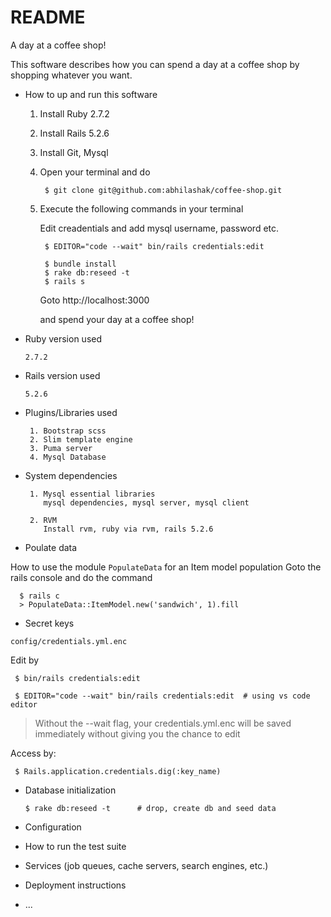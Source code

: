 # README

A day at a coffee shop!

This software describes how you can spend a day at a coffee shop by shopping
whatever you want.

* How to up and run this software

    1. Install Ruby 2.7.2
    2. Install Rails 5.2.6
    3. Install Git, Mysql
    4. Open your terminal and do 

            $ git clone git@github.com:abhilashak/coffee-shop.git

    5. Execute the following commands in your terminal
       
       Edit creadentials and add mysql username, password etc.
         
            $ EDITOR="code --wait" bin/rails credentials:edit

            $ bundle install
            $ rake db:reseed -t
            $ rails s

       Goto http://localhost:3000

       and spend your day at a coffee shop!

* Ruby version used

      2.7.2

* Rails version used

      5.2.6

* Plugins/Libraries used

       1. Bootstrap scss
       2. Slim template engine
       3. Puma server
       4. Mysql Database

* System dependencies

       1. Mysql essential libraries
          mysql dependencies, mysql server, mysql client

       2. RVM
          Install rvm, ruby via rvm, rails 5.2.6

* Poulate data

How to use the module `PopulateData` for an Item model population
Goto the rails console and do the command

      $ rails c
      > PopulateData::ItemModel.new('sandwich', 1).fill

* Secret keys

`config/credentials.yml.enc`

Edit by

     $ bin/rails credentials:edit

     $ EDITOR="code --wait" bin/rails credentials:edit  # using vs code editor

> Without the --wait flag, your credentials.yml.enc will be saved immediately without giving you the chance to edit

Access by:

     $ Rails.application.credentials.dig(:key_name)

* Database initialization

      $ rake db:reseed -t      # drop, create db and seed data

* Configuration

* How to run the test suite

* Services (job queues, cache servers, search engines, etc.)

* Deployment instructions

* ...
